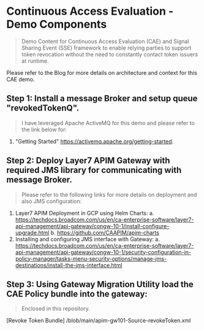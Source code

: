 # Continuous Access Evaluation - Demo Components

> Demo Content for Continuous Access Evaluation (CAE) and Signal Sharing Event (SSE) framework to enable relying parties to support token revocation without the need to constantly contact token issuers at runtime.

Please refer to the Blog for more details on architecture and context for this CAE demo. 

## Step 1: Install a message Broker and setup queue "revokedTokenQ".

  > I have leveraged Apache ActiveMQ for this demo and please refer to the link below for:
  
1. "Getting Started" https://activemq.apache.org/getting-started.

## Step 2: Deploy Layer7 APIM Gateway with required JMS library for communicating with message Broker.
  > Please refer to the following links for more details on deployment and also JMS configuration:

1. Layer7 APIM Deployment in GCP using Helm Charts: 
        a. https://techdocs.broadcom.com/us/en/ca-enterprise-software/layer7-api-management/api-gateway/congw-10-1/install-configure-upgrade.html
        b. https://github.com/CAAPIM/apim-charts
2. Installing and configuring JMS interface with Gateway:
        a. https://techdocs.broadcom.com/us/en/ca-enterprise-software/layer7-api-management/api-gateway/congw-10-1/security-configuration-in-policy-manager/tasks-menu-security-options/manage-jms-destinations/install-the-jms-interface.html

## Step 3: Using Gateway Migration Utility load the CAE Policy bundle into the gateway: 
  > Enclosed in this repository.
 
  [Revoke Token Bundle] /blob/main/apim-gw101-Source-revokeToken.xml
 
 
